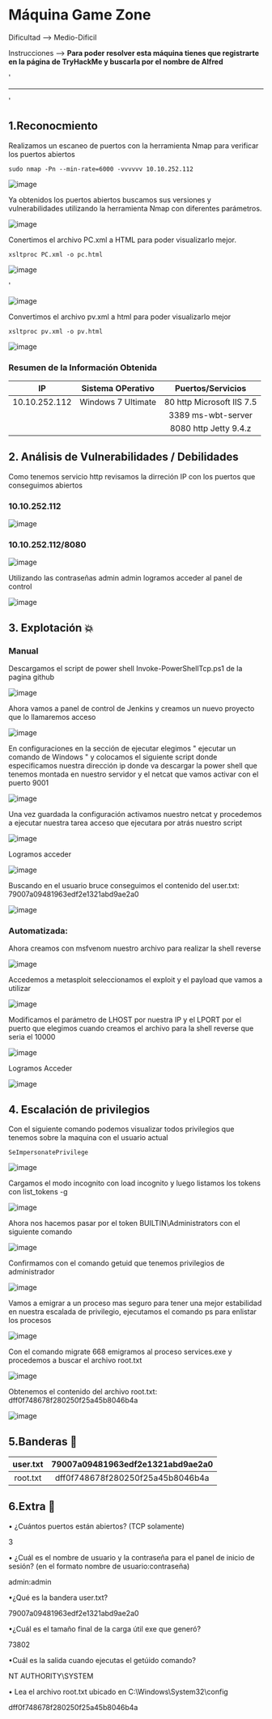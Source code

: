 # Máquina Game Zone

Dificultad --> Medio-Dificil 

Instrucciones --> **Para poder resolver esta máquina tienes que registrarte en la página de TryHackMe y buscarla por el nombre de Alfred**

'

-------------------------------------------------------------------------------------------------------------------------------------------------------------------

'

## 1.Reconocmiento

Realizamos un escaneo de puertos con la herramienta Nmap para verificar los puertos
abiertos

    sudo nmap -Pn --min-rate=6000 -vvvvvv 10.10.252.112


![image](https://github.com/user-attachments/assets/a2f7f09b-4053-4ecf-ba61-12a1bf419c57)


Ya obtenidos los puertos abiertos buscamos sus versiones y vulnerabilidades utilizando
la herramienta Nmap con diferentes parámetros.


![image](https://github.com/user-attachments/assets/9d644a1b-b3f2-45d1-aae0-e045a617e809)


Conertimos el archivo PC.xml a HTML para poder visualizarlo mejor.

    xsltproc PC.xml -o pc.html

![image](https://github.com/user-attachments/assets/47b8d602-e009-4637-8497-d4cd403741ca)

'

![image](https://github.com/user-attachments/assets/315e37aa-0493-436a-97af-ce606096c0a1)


Convertimos el archivo pv.xml a html para poder visualizarlo mejor

    xsltproc pv.xml -o pv.html


![image](https://github.com/user-attachments/assets/ef895e61-d8d1-420b-9787-ce53942bae21)


### Resumen de la Información Obtenida

|IP             | Sistema OPerativo    | Puertos/Servicios         | 
|:------------: |:--------------------:| :------------------------:| 
| 10.10.252.112 | Windows 7 Ultimate   | 80 http Microsoft IIS 7.5 |
|               |                      | 3389 ms-wbt-server        |
|               |                      | 8080 http Jetty 9.4.z     |


## 2. Análisis de Vulnerabilidades / Debilidades


Como tenemos servicio http revisamos la dirreción IP con los puertos que conseguimos abiertos

### 10.10.252.112

![image](https://github.com/user-attachments/assets/aa5972f1-780a-4754-af42-1657062b13c0)

### 10.10.252.112/8080


![image](https://github.com/user-attachments/assets/4e34d884-dcd2-4c09-9511-bca4d5d47741)


Utilizando las contraseñas admin admin logramos acceder al panel de control

![image](https://github.com/user-attachments/assets/e17943b3-ad07-4ef5-9680-1cba6acbe1a1)


## 3. Explotación 💥

### Manual

Descargamos el script de power shell Invoke-PowerShellTcp.ps1 de la pagina github 

![image](https://github.com/user-attachments/assets/6e3fddc7-adb0-465d-aa17-dd4b60fe99d2)


Ahora vamos a panel de control de Jenkins y creamos un nuevo proyecto que lo llamaremos acceso


![image](https://github.com/user-attachments/assets/9cc1ee40-9702-473a-a0c3-b24e1805dab8)


En configuraciones en la sección de ejecutar elegimos " ejecutar un comando de Windows " y colocamos el siguiente script donde especificamos nuestra dirección ip donde va descargar la power shell que tenemos montada en nuestro servidor y el netcat que vamos activar con el puerto 9001


![image](https://github.com/user-attachments/assets/e28f13cb-3597-40d7-b60d-a8cf8ec03ad8)


Una vez guardada la configuración activamos nuestro netcat y procedemos a ejecutar nuestra tarea acceso que ejecutara por atrás nuestro script


![image](https://github.com/user-attachments/assets/24977134-c10c-4543-abb0-8deab1ae1dbe)


Logramos acceder


![image](https://github.com/user-attachments/assets/dd747d2b-1fb7-45eb-8509-db391a175a8b)


Buscando en el usuario bruce conseguimos el contenido del user.txt:
79007a09481963edf2e1321abd9ae2a0

![image](https://github.com/user-attachments/assets/9005c5c6-0739-40c1-bc9a-ca2213c37eeb)


### Automatizada:

Ahora creamos con msfvenom nuestro archivo para realizar la shell reverse


![image](https://github.com/user-attachments/assets/95f2497b-9cac-4e73-8ea9-7883bfacb5e6)


Accedemos a metasploit seleccionamos el exploit y el payload que vamos a utilizar


![image](https://github.com/user-attachments/assets/04e8da84-5f59-42f9-a2f5-2176541187cb)


Modificamos el parámetro de LHOST por nuestra IP y el LPORT por el puerto que elegimos cuando creamos el archivo para la shell reverse que seria el 10000


![image](https://github.com/user-attachments/assets/7be762ba-5714-470e-9bbf-f6ba63c6b37c)


Logramos Acceder


![image](https://github.com/user-attachments/assets/fafb51d7-686b-41fc-a2a7-0558e4a3f991)


## 4. Escalación de privilegios


Con el siguiente comando podemos visualizar todos privilegios que tenemos sobre la maquina con el usuario actual

    SeImpersonatePrivilege


![image](https://github.com/user-attachments/assets/d6397fb9-fd72-488a-85cc-dabd80dabd2d)


Cargamos el modo incognito con load incognito y luego listamos los tokens con list_tokens -g


![image](https://github.com/user-attachments/assets/9c66ec21-1a2e-40fb-a003-33512454a1c2)


Ahora nos hacemos pasar por el token BUILTIN\Administrators con el siguiente comando


![image](https://github.com/user-attachments/assets/8e5b573b-addc-4433-bc80-566d75f5a498)


Confirmamos con el comando getuid que tenemos privilegios de administrador


![image](https://github.com/user-attachments/assets/ec8a66c7-31be-40a0-b8bf-988f479705b4)


Vamos a emigrar a un proceso mas seguro para tener una mejor estabilidad en nuestra escalada de privilegio, ejecutamos el comando ps para enlistar los procesos

![image](https://github.com/user-attachments/assets/922ab0b2-4e8c-4311-b80f-f7936b177dae)


Con el comando migrate 668 emigramos al proceso services.exe y procedemos a buscar el archivo root.txt


![image](https://github.com/user-attachments/assets/a31561a7-bb81-4dff-9854-8938d2d961aa)


Obtenemos el contenido del archivo root.txt: dff0f748678f280250f25a45b8046b4a


![image](https://github.com/user-attachments/assets/eee3366f-300d-47be-9d2a-39e3088898cc)


## 5.Banderas 🏁

|user.txt | 79007a09481963edf2e1321abd9ae2a0 |
|:-------:|:--------------------------------:|
|root.txt | dff0f748678f280250f25a45b8046b4a |


## 6.Extra 🚨


• ¿Cuántos puertos están abiertos? (TCP solamente)

3

• ¿Cuál es el nombre de usuario y la contraseña para el panel de inicio de sesión? (en el formato nombre de usuario:contraseña)

admin:admin

•¿Qué es la bandera user.txt?

79007a09481963edf2e1321abd9ae2a0

•¿Cuál es el tamaño final de la carga útil exe que generó?

73802

•Cuál es la salida cuando ejecutas el getúido comando?

NT AUTHORITY\SYSTEM

•
Lea el archivo root.txt ubicado en C:\Windows\System32\config

dff0f748678f280250f25a45b8046b4a






